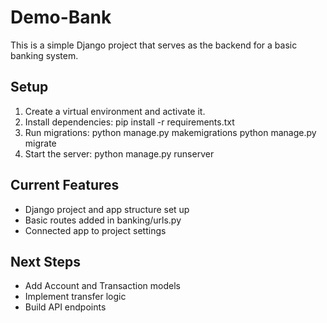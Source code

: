 # Demo-Bank

This is a simple Django project that serves as the backend for a basic banking system.

## Setup
1. Create a virtual environment and activate it.
2. Install dependencies:
   pip install -r requirements.txt
3. Run migrations:
   python manage.py makemigrations
   python manage.py migrate
4. Start the server:
   python manage.py runserver

## Current Features
- Django project and app structure set up
- Basic routes added in banking/urls.py
- Connected app to project settings

## Next Steps
- Add Account and Transaction models
- Implement transfer logic
- Build API endpoints
